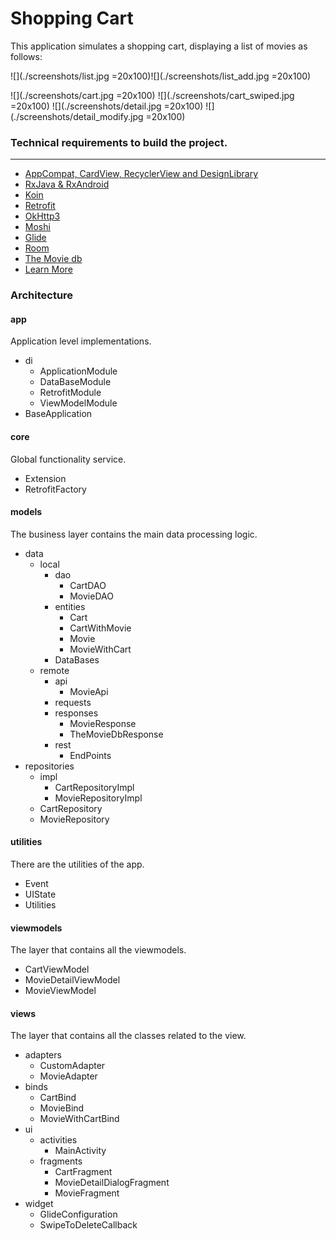 # Shopping Cart #

This application simulates a shopping cart, displaying a list of movies as follows:

![](./screenshots/list.jpg =20x100)![](./screenshots/list_add.jpg =20x100)

![](./screenshots/cart.jpg =20x100)
![](./screenshots/cart_swiped.jpg =20x100)
![](./screenshots/detail.jpg =20x100)
![](./screenshots/detail_modify.jpg =20x100)

### Technical requirements to build the project. ###
------------------------------------

* [AppCompat, CardView, RecyclerView and DesignLibrary](https://developer.android.com/intl/es/tools/support-library/index.html)
* [RxJava & RxAndroid](https://github.com/ReactiveX/RxAndroid)
* [Koin](https://insert-koin.io/)
* [Retrofit](https://square.github.io/retrofit)
* [OkHttp3](https://square.github.io/okhttp/)
* [Moshi](https://github.com/square/moshi)
* [Glide](https://github.com/bumptech/glide)
* [Room](https://developer.android.com/jetpack/androidx/releases/room)
* [The Movie db](https://www.themoviedb.org/documentation/api)
* [Learn More](https://bitbucket.org/RcFlechas/shoppingcartapp/src/master/)

### Architecture ###

#### app ####

Application level implementations.

* di
    - ApplicationModule
    - DataBaseModule
    - RetrofitModule
    - ViewModelModule
* BaseApplication

#### core ####

Global functionality service.

* Extension
* RetrofitFactory

#### models ####

The business layer contains the main data processing logic.

- data
    - local
        - dao
            - CartDAO
            - MovieDAO
        - entities
            - Cart
            - CartWithMovie
            - Movie
            - MovieWithCart
        - DataBases
    - remote
        - api
            - MovieApi
        - requests
        - responses
            - MovieResponse
            - TheMovieDbResponse
        - rest
            - EndPoints
- repositories
    - impl
        - CartRepositoryImpl
        - MovieRepositoryImpl
    - CartRepository     
    - MovieRepository     

#### utilities ####

There are the utilities of the app.

- Event
- UIState
- Utilities

#### viewmodels ####

The layer that contains all the viewmodels.

- CartViewModel
- MovieDetailViewModel
- MovieViewModel

#### views ####

The layer that contains all the classes related to the view.

- adapters
    - CustomAdapter
    - MovieAdapter
- binds
    - CartBind
    - MovieBind
    - MovieWithCartBind
- ui
    - activities
        - MainActivity
    - fragments
        - CartFragment
        - MovieDetailDialogFragment
        - MovieFragment
- widget
    - GlideConfiguration
    - SwipeToDeleteCallback